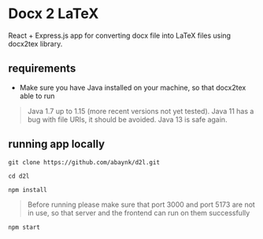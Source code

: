 # Docx 2 LaTeX

React + Express.js app for converting docx file into LaTeX files using docx2tex library.

## requirements

- Make sure you have Java installed on your machine, so that docx2tex able to run
>Java 1.7 up to 1.15 (more recent versions not yet tested). Java 11 has a bug with file URIs, it should be avoided. Java 13 is safe again.

## running app locally

`git clone https://github.com/abaynk/d2l.git`

`cd d2l`

`npm install`

>Before running please make sure that port 3000 and port 5173 are not in use, so that server and the frontend can run on them successfully

`npm start`
